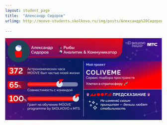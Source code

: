 ```yaml
---
layout: student_page
title:  "Александр Сидоров"
urlimg: http://moove-students.skolkovo.ru/img/posts/Александр%20Сидоров.png

---
```


<img class="img-fluid" src="/img/posts/Александр Сидоров.png" alt="moove-2">

